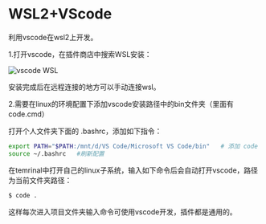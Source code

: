 # WSL2+VScode

利用vscode在wsl2上开发。

1.打开vscode，在插件商店中搜索WSL安装：

![vscode WSL](https://github.com/zihan987/wsl2-config/blob/main/image/vscodeWSL.png)

安装完成后在远程连接的地方可以手动连接wsl。

2.需要在linux的环境配置下添加vscode安装路径中的bin文件夹（里面有code.cmd）

打开个人文件夹下面的 .bashrc，添加如下指令：

``` bash
export PATH="$PATH:/mnt/d/VS Code/Microsoft VS Code/bin"   # 添加 code 到环境变量
source ~/.bashrc   #刷新配置 
```

在temrinal中打开自己的linux子系统，输入如下命令后会自动打开vscode，路径为当前文件夹路径：

```bash
$ code .
```

这样每次进入项目文件夹输入命令可使用vscode开发，插件都是通用的。

